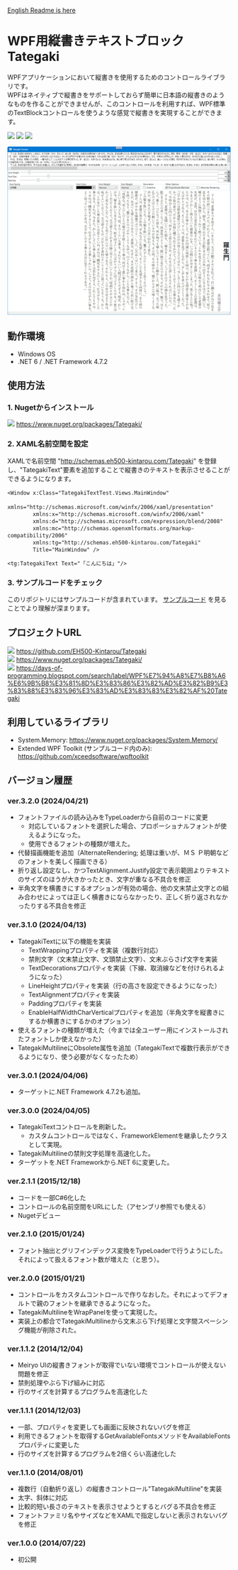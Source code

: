 [English Readme is here](https://github.com/EH500-Kintarou/Tategaki/blob/master/README-en.md)

# WPF用縦書きテキストブロック Tategaki

WPFアプリケーションにおいて縦書きを使用するためのコントロールライブラリです。  
WPFはネイティブで縦書きをサポートしておらず簡単に日本語の縦書きのようなものを作ることができませんが、このコントロールを利用すれば、WPF標準のTextBlockコントロールを使うような感覚で縦書きを実現することができます。

![](https://img.shields.io/badge/Nuget-3.2.0-blue?logo=nuget&style=plastic)
![](https://img.shields.io/badge/.NET_Framework-4.7.2-orange?logo=.net&style=plastic)
![](https://img.shields.io/badge/.NET-6-orange?logo=.net&style=plastic)

![Screenshot of Tategaki](https://raw.githubusercontent.com/EH500-Kintarou/Tategaki/master/Images/SampleScreenshot.png)

## 動作環境

- Windows OS
- .NET 6 / .NET Framework 4.7.2

## 使用方法
### 1. Nugetからインストール
![](https://img.shields.io/badge/Nuget-3.2.0-blue?logo=nuget&style=plastic) https://www.nuget.org/packages/Tategaki/

### 2. XAML名前空間を設定
XAMLで名前空間 "http://schemas.eh500-kintarou.com/Tategaki" を登録し、"TategakiText"要素を追加することで縦書きのテキストを表示させることができるようになります。
```xaml
<Window x:Class="TategakiTextTest.Views.MainWindow"
        xmlns="http://schemas.microsoft.com/winfx/2006/xaml/presentation"
        xmlns:x="http://schemas.microsoft.com/winfx/2006/xaml"
        xmlns:d="http://schemas.microsoft.com/expression/blend/2008"
        xmlns:mc="http://schemas.openxmlformats.org/markup-compatibility/2006"
        xmlns:tg="http://schemas.eh500-kintarou.com/Tategaki"
        Title="MainWindow" />
```
```xaml
<tg:TategakiText Text="「こんにちは」"/>
```

### 3. サンプルコードをチェック
このリポジトリにはサンプルコードが含まれています。 [サンプルコード](https://github.com/EH500-Kintarou/Tategaki/tree/master/TategakiSample) を見ることでより理解が深まります。

## プロジェクトURL
![](https://img.shields.io/badge/Github-3.2.0-green?logo=github&style=plastic) https://github.com/EH500-Kintarou/Tategaki  
![](https://img.shields.io/badge/Nuget-3.2.0-blue?logo=nuget&style=plastic) https://www.nuget.org/packages/Tategaki/  
![](https://img.shields.io/badge/Blogger-3.2.0-orange?logo=blogger&style=plastic) https://days-of-programming.blogspot.com/search/label/WPF%E7%94%A8%E7%B8%A6%E6%9B%B8%E3%81%8D%E3%83%86%E3%82%AD%E3%82%B9%E3%83%88%E3%83%96%E3%83%AD%E3%83%83%E3%82%AF%20Tategaki

## 利用しているライブラリ
- System.Memory: https://www.nuget.org/packages/System.Memory/
- Extended WPF Toolkit (サンプルコード内のみ): https://github.com/xceedsoftware/wpftoolkit

## バージョン履歴
### ver.3.2.0 (2024/04/21)
- フォントファイルの読み込みをTypeLoaderから自前のコードに変更
  - 対応しているフォントを選択した場合、プロポーショナルフォントが使えるようになった。
  - 使用できるフォントの種類が増えた。
- 代替描画機能を追加（AlternateRendering; 処理は重いが、ＭＳ Ｐ明朝などのフォントを美しく描画できる）
- 折り返し設定なし、かつTextAlignment.Justify設定で表示範囲よりテキストのサイズのほうが大きかったとき、文字が重なる不具合を修正
- 半角文字を横書きにするオプションが有効の場合、他の文末禁止文字との組み合わせによっては正しく横書きにならなかったり、正しく折り返されなかったりする不具合を修正

### ver.3.1.0 (2024/04/13)
- TategakiTextに以下の機能を実装
  - TextWrappingプロパティを実装（複数行対応）
  - 禁則文字（文末禁止文字、文頭禁止文字）、文末ぶらさげ文字を実装
  - TextDecorationsプロパティを実装（下線、取消線などを付けられるようになった）
  - LineHeightプロパティを実装（行の高さを設定できるようになった）
  - TextAlignmentプロパティを実装
  - Paddingプロパティを実装
  - EnableHalfWidthCharVerticalプロパティを追加（半角文字を縦書きにするか横書きにするかのオプション）
- 使えるフォントの種類が増えた（今までは全ユーザー用にインストールされたフォントしか使えなかった）
- TategakiMultilineにObsolete属性を追加（TategakiTextで複数行表示ができるようになり、使う必要がなくなったため）

### ver.3.0.1 (2024/04/06)
- ターゲットに.NET Framework 4.7.2も追加。

### ver.3.0.0 (2024/04/05)
- TategakiTextコントロールを刷新した。
  - カスタムコントロールではなく、FrameworkElementを継承したクラスとして実現。
- TategakiMultilineの禁則文字処理を高速化した。
- ターゲットを.NET Frameworkから.NET 6に変更した。

### ver.2.1.1 (2015/12/18)
- コードを一部C#6化した
- コントロールの名前空間をURLにした（アセンブリ参照でも使える）
- Nugetデビュー

### ver.2.1.0 (2015/01/24)
- フォント抽出とグリフインデックス変換をTypeLoaderで行うようにした。それによって扱えるフォント数が増えた（と思う）。

### ver.2.0.0 (2015/01/21)
- コントロールをカスタムコントロールで作りなおした。それによってデフォルトで親のフォントを継承できるようになった。
- TategakiMultilineをWrapPanelを使って実現した。
- 実装上の都合でTategakiMultilineから文末ぶら下げ処理と文字間スペーシング機能が削除された。

### ver.1.1.2 (2014/12/04)
- Meiryo UIの縦書きフォントが取得でいない環境でコントロールが使えない問題を修正
- 禁則処理やぶら下げ組みに対応
- 行のサイズを計算するプログラムを高速化した

### ver.1.1.1 (2014/12/03)
- 一部、プロパティを変更しても画面に反映されないバグを修正
- 利用できるフォントを取得するGetAvailableFontsメソッドをAvailableFontsプロパティに変更した
- 行のサイズを計算するプログラムを2倍くらい高速化した

### ver.1.1.0 (2014/08/01)
- 複数行（自動折り返し）の縦書きコントロール"TategakiMultiline"を実装
- 太字、斜体に対応
- 比較的短い長さのテキストを表示させようとするとバグる不具合を修正
- フォントファミリ名やサイズなどをXAMLで指定しないと表示されないバグを修正

### ver.1.0.0 (2014/07/22)
- 初公開
